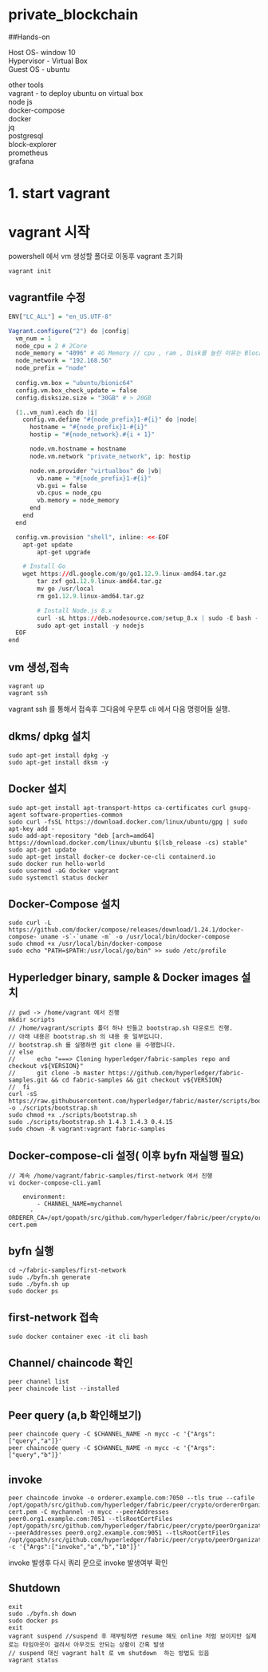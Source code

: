 # private_blockchain

##Hands-on

Host OS- window 10\
Hypervisor - Virtual Box\
Guest OS - ubuntu

other tools\
vagrant - to deploy ubuntu on virtual box\
node js \
docker-compose\
docker\
jq\
postgresql\
block-explorer\
prometheus\
grafana

# 1. start vagrant

# vagrant 시작

powershell 에서 vm 생성할 폴더로 이동후 vagrant 초기화


```
vagrant init
```



## vagrantfile 수정
```r
ENV["LC_ALL"] = "en_US.UTF-8"

Vagrant.configure("2") do |config|
  vm_num = 1
  node_cpu = 2 # 2Core
  node_memory = "4096" # 4G Memory // cpu , ram , Disk를 늘린 이유는 Block Explorer 와 프로메테우스 설치를 위해서.
  node_network = "192.168.56"
  node_prefix = "node"
  
  config.vm.box = "ubuntu/bionic64"
  config.vm.box_check_update = false
  config.disksize.size = "30GB" # > 20GB

  (1..vm_num).each do |i|
    config.vm.define "#{node_prefix}1-#{i}" do |node|
      hostname = "#{node_prefix}1-#{i}"
      hostip = "#{node_network}.#{i + 1}"

      node.vm.hostname = hostname
      node.vm.network "private_network", ip: hostip

      node.vm.provider "virtualbox" do |vb|
        vb.name = "#{node_prefix}1-#{i}"
        vb.gui = false
        vb.cpus = node_cpu
        vb.memory = node_memory
      end
    end
  end

  config.vm.provision "shell", inline: <<-EOF
    apt-get update
		apt-get upgrade

    # Install Go
   	wget https://dl.google.com/go/go1.12.9.linux-amd64.tar.gz
		tar zxf go1.12.9.linux-amd64.tar.gz
		mv go /usr/local
		rm go1.12.9.linux-amd64.tar.gz

		# Install Node.js 8.x
		curl -sL https://deb.nodesource.com/setup_8.x | sudo -E bash -
		sudo apt-get install -y nodejs
  EOF
end
```


## vm 생성,접속
```
vagrant up
vagrant ssh
```
 vagrant ssh 를 통해서 접속후 그다음에 우분투 cli 에서 다음 명령어들 실행.

## dkms/ dpkg 설치

```
sudo apt-get install dpkg -y
sudo apt-get install dksm -y
```

## Docker 설치
```
sudo apt-get install apt-transport-https ca-certificates curl gnupg-agent software-properties-common   
sudo curl -fsSL https://download.docker.com/linux/ubuntu/gpg | sudo apt-key add -	
sudo add-apt-repository "deb [arch=amd64] https://download.docker.com/linux/ubuntu $(lsb_release -cs) stable"		
sudo apt-get update
sudo apt-get install docker-ce docker-ce-cli containerd.io
sudo docker run hello-world
sudo usermod -aG docker vagrant
sudo systemctl status docker
```

## Docker-Compose 설치
```
sudo curl -L https://github.com/docker/compose/releases/download/1.24.1/docker-compose-`uname -s`-`uname -m` -o /usr/local/bin/docker-compose
sudo chmod +x /usr/local/bin/docker-compose
sudo echo "PATH=$PATH:/usr/local/go/bin" >> sudo /etc/profile
```


## Hyperledger binary, sample & Docker images 설치

```
// pwd -> /home/vagrant 에서 진행
mkdir scripts 
// /home/vagrant/scripts 폴더 하나 만들고 bootstrap.sh 다운로드 진행.
// 아래 내용은 bootstrap.sh 의 내용 중 일부입니다.
// bootstrap.sh 를 실행하면 git clone 을 수행합니다.
// else
//      echo "===> Cloning hyperledger/fabric-samples repo and checkout v${VERSION}"
//      git clone -b master https://github.com/hyperledger/fabric-samples.git && cd fabric-samples && git checkout v${VERSION}
//  fi
curl -sS https://raw.githubusercontent.com/hyperledger/fabric/master/scripts/bootstrap.sh -o ./scripts/bootstrap.sh
sudo chmod +x ./scripts/bootstrap.sh
sudo ./scripts/bootstrap.sh 1.4.3 1.4.3 0.4.15
sudo chown -R vagrant:vagrant fabric-samples
```


## Docker-compose-cli 설정( 이후 byfn 재실행 필요)
```
// 계속 /home/vagrant/fabric-samples/first-network 에서 진행
vi docker-compose-cli.yaml 
    
    environment:
    	- CHANNEL_NAME=mychannel
      - ORDERER_CA=/opt/gopath/src/github.com/hyperledger/fabric/peer/crypto/ordererOrganizations/example.com/orderers/orderer.example.com/msp/tlscacerts/tlsca.example.com-cert.pem
```



## byfn 실행

```
cd ~/fabric-samples/first-network
sudo ./byfn.sh generate
sudo ./byfn.sh up
sudo docker ps
```


## first-network 접속
```
sudo docker container exec -it cli bash
```


## Channel/ chaincode 확인
```
peer channel list
peer chaincode list --installed
```

## Peer query (a,b 확인해보기)
```
peer chaincode query -C $CHANNEL_NAME -n mycc -c '{"Args":["query","a"]}'
peer chaincode query -C $CHANNEL_NAME -n mycc -c '{"Args":["query","b"]}'
```


## invoke
```
peer chaincode invoke -o orderer.example.com:7050 --tls true --cafile /opt/gopath/src/github.com/hyperledger/fabric/peer/crypto/ordererOrganizations/example.com/orderers/orderer.example.com/msp/tlscacerts/tlsca.example.com-cert.pem -C mychannel -n mycc --peerAddresses peer0.org1.example.com:7051 --tlsRootCertFiles /opt/gopath/src/github.com/hyperledger/fabric/peer/crypto/peerOrganizations/org1.example.com/peers/peer0.org1.example.com/tls/ca.crt --peerAddresses peer0.org2.example.com:9051 --tlsRootCertFiles /opt/gopath/src/github.com/hyperledger/fabric/peer/crypto/peerOrganizations/org2.example.com/peers/peer0.org2.example.com/tls/ca.crt -c '{"Args":["invoke","a","b","10"]}'
```

invoke 발생후 다시 쿼리 문으로 invoke 발생여부 확인


## Shutdown

```
exit
sudo ./byfn.sh down
sudo docker ps
exit
vagrant suspend //suspend 후 재부팅하면 resume 해도 online 처럼 보이지만 실제로는 타임아웃이 걸려서 아무것도 안되는 상황이 간혹 발생
// suspend 대신 vagrant halt 로 vm shutdown  하는 방법도 있음
vagrant status
```





